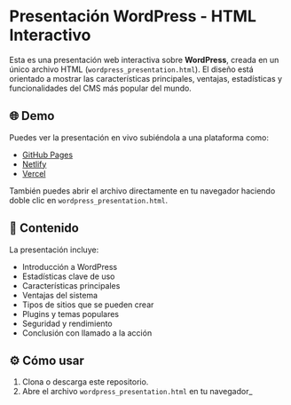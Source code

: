 # Presentación WordPress - HTML Interactivo

Esta es una presentación web interactiva sobre **WordPress**, creada en un único archivo HTML (`wordpress_presentation.html`). El diseño está orientado a mostrar las características principales, ventajas, estadísticas y funcionalidades del CMS más popular del mundo.

## 🌐 Demo

Puedes ver la presentación en vivo subiéndola a una plataforma como:

- [GitHub Pages](https://pages.github.com/)
- [Netlify](https://www.netlify.com/)
- [Vercel](https://vercel.com/)

También puedes abrir el archivo directamente en tu navegador haciendo doble clic en `wordpress_presentation.html`.

## 📁 Contenido

La presentación incluye:

- Introducción a WordPress
- Estadísticas clave de uso
- Características principales
- Ventajas del sistema
- Tipos de sitios que se pueden crear
- Plugins y temas populares
- Seguridad y rendimiento
- Conclusión con llamado a la acción

## ⚙️ Cómo usar

1. Clona o descarga este repositorio.
2. Abre el archivo `wordpress_presentation.html` en tu navegador_
